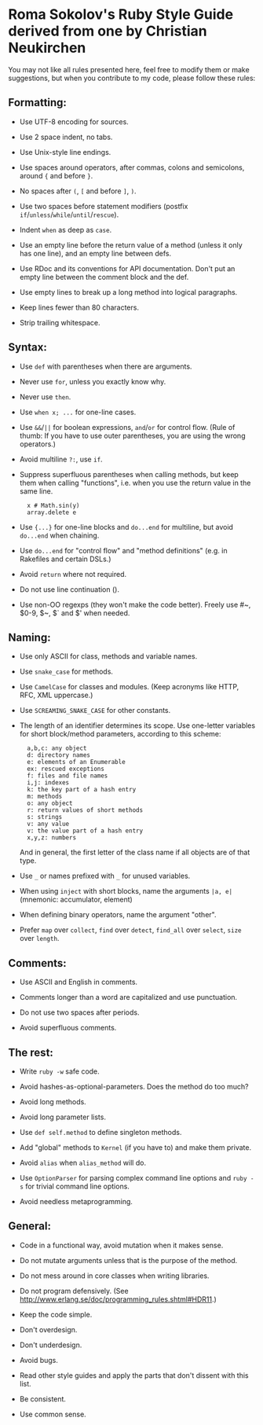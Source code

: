 # Roma Sokolov's Ruby Style Guide derived from one by Christian Neukirchen

You may not like all rules presented here, feel free to modify them or
make suggestions, but when you contribute to my code, please follow these rules:


## Formatting:

* Use UTF-8 encoding for sources.

* Use 2 space indent, no tabs.

* Use Unix-style line endings.

* Use spaces around operators, after commas, colons and semicolons,
  around `{` and before `}`.

* No spaces after `(`, `[` and before `]`, `)`.

* Use two spaces before statement modifiers (postfix
  `if`/`unless`/`while`/`until`/`rescue`).

* Indent `when` as deep as `case`.

* Use an empty line before the return value of a method (unless it
  only has one line), and an empty line between defs.

* Use RDoc and its conventions for API documentation. Don't put an
  empty line between the comment block and the def.

* Use empty lines to break up a long method into logical paragraphs.

* Keep lines fewer than 80 characters.

* Strip trailing whitespace.


## Syntax:

* Use `def` with parentheses when there are arguments.

* Never use `for`, unless you exactly know why.

* Never use `then`.

* Use `when x; ...` for one-line cases.

* Use `&&`/`||` for boolean expressions, `and`/`or` for control flow. (Rule
  of thumb: If you have to use outer parentheses, you are using the
  wrong operators.)

* Avoid multiline `?:`, use `if`.

* Suppress superfluous parentheses when calling methods, but keep them
  when calling "functions", i.e. when you use the return value in the
  same line.

        x # Math.sin(y)
        array.delete e


* Use `{...}` for one-line blocks and  `do...end` for multiline, but
  avoid `do...end` when chaining.

* Use `do...end` for "control flow" and "method definitions"
  (e.g. in Rakefiles and certain DSLs.)

* Avoid `return` where not required.

* Do not use line continuation (\).

* Use non-OO regexps (they won't make the code better). Freely use
  \#~, $0-9, $~, $` and $' when needed.


## Naming:

* Use only ASCII for class, methods and variable names.

* Use `snake_case` for methods.

* Use `CamelCase` for classes and modules. (Keep acronyms like HTTP,
  RFC, XML uppercase.)

* Use `SCREAMING_SNAKE_CASE` for other constants.

* The length of an identifier determines its scope. Use one-letter
  variables for short block/method parameters, according to this
  scheme:

        a,b,c: any object
        d: directory names
        e: elements of an Enumerable
        ex: rescued exceptions
        f: files and file names
        i,j: indexes
        k: the key part of a hash entry
        m: methods
        o: any object
        r: return values of short methods
        s: strings
        v: any value
        v: the value part of a hash entry
        x,y,z: numbers

  And in general, the first letter of the class name if all objects
  are of that type.

* Use `_` or names prefixed with `_` for unused variables.

* When using `inject` with short blocks, name the arguments `|a, e|`
  (mnemonic: accumulator, element)

* When defining binary operators, name the argument "other".

* Prefer `map` over `collect`, `find` over `detect`, `find_all`
  over `select`, `size` over `length`.


## Comments:

* Use ASCII and English in comments.

* Comments longer than a word are capitalized and use punctuation.

* Do not use two spaces after periods.

* Avoid superfluous comments.


## The rest:

* Write `ruby -w` safe code.

* Avoid hashes-as-optional-parameters. Does the method do too much?

* Avoid long methods.

* Avoid long parameter lists.

* Use `def self.method` to define singleton methods.

* Add "global" methods to `Kernel` (if you have to) and make them private.

* Avoid `alias` when `alias_method` will do.

* Use `OptionParser` for parsing complex command line options and
  `ruby -s` for trivial command line options.

* Avoid needless metaprogramming.


## General:

* Code in a functional way, avoid mutation when it makes sense.

* Do not mutate arguments unless that is the purpose of the method.

* Do not mess around in core classes when writing libraries.

* Do not program defensively.
  (See http://www.erlang.se/doc/programming_rules.shtml#HDR11.)

* Keep the code simple.

* Don't overdesign.

* Don't underdesign.

* Avoid bugs.

* Read other style guides and apply the parts that don't dissent with
  this list.

* Be consistent.

* Use common sense.
